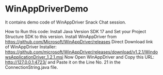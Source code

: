 # WinAppDriverDemo
It contains demo code of WinAppDriver Snack Chat session. 

How to Run this code: 
Install Java Version SDK 17 and Set your Project Structure SDK to this version. 
Install WinAppDriver from https://github.com/Microsoft/WinAppDriver/releases
Direct Download link of WinAppDriver Installer: https://github.com/microsoft/WinAppDriver/releases/download/v1.2.1/WindowsApplicationDriver_1.2.1.msi
Now Open WinAppDriver and Copy this URL: http://127.0.0.1:4723/ and Paste it on the Line No. 21 in the ConnectionString.java file.  

